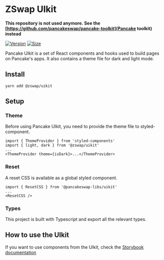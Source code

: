 # ZSwap UIkit

**This repository is not used anymore. See the [https://github.com/pancakeswap/pancake-toolkit](Pancake toolkit) instead**

[![Version](https://img.shields.io/npm/v/@pancakeswap-libs/uikit)](https://www.npmjs.com/package/@pancakeswap-libs/uikit) [![Size](https://img.shields.io/bundlephobia/min/@pancakeswap-libs/uikit)](https://www.npmjs.com/package/@pancakeswap-libs/uikit)

Pancake UIkit is a set of React components and hooks used to build pages on Pancake's apps. It also contains a theme file for dark and light mode.

## Install

`yarn add @zswap/uikit`

## Setup

### Theme

Before using Pancake UIkit, you need to provide the theme file to styled-component.

```
import { ThemeProvider } from 'styled-components'
import { light, dark } from '@zswap/uikit'
...
<ThemeProvider theme={isDark}>...</ThemeProvider>
```

### Reset

A reset CSS is available as a global styled component.

```
import { ResetCSS } from '@pancakeswap-libs/uikit'
...
<ResetCSS />
```

### Types

This project is built with Typescript and export all the relevant types.

## How to use the UIkit

If you want to use components from the UIkit, check the [Storybook documentation](https://pancakeswap.github.io/pancake-uikit/)
